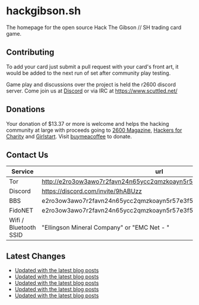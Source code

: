 # hackgibson.sh
The homepage for the open source Hack The Gibson // SH trading card game.


## Contributing

To add your card just submit a pull request with your card's front art, it would be added to the next run of set after community play testing.

Game play and discussions over the project is held the r2600 discord server. Come join us at [Discord](https://discord.com/invite/9hABUzz) or via IRC at https://www.scuttled.net/


## Donations

Your donation of $13.37 or more is welcome and helps the hacking community at large with proceeds going to [2600 Magazine](https://2600.com/), [Hackers for Charity](https://hackersforcharity.org) and [Girlstart](https://girlstart.org).  Visit [buymeacoffee](https://www.buymeacoffee.com/hackgibson.sh) to donate.


## Contact Us

Service | url
-|-
Tor | http://e2ro3ow3awo7r2favn24n65ycc2qmzkoayn5r57e3f56nvjwdcgg32ad.onion
Discord | https://discord.com/invite/9hABUzz
BBS | e2ro3ow3awo7r2favn24n65ycc2qmzkoayn5r57e3f56nvjwdcgg32ad.onion:23
FidoNET | e2ro3ow3awo7r2favn24n65ycc2qmzkoayn5r57e3f56nvjwdcgg32ad.onion:24554
Wifi / Bluetooth SSID | "Ellingson Mineral Company" or "EMC Net - <fidonet address>"

## Latest Changes
<!-- BLOG-POST-LIST:START -->
- [Updated with the latest blog posts](https://github.com/DFW2600/hackgibson.sh/commit/c6ee06b620309e9498b31b2ab036b21845f42a92)
- [Updated with the latest blog posts](https://github.com/DFW2600/hackgibson.sh/commit/a6bf0ac8bb097bcb1fcea8208ee20fa9cc2bb698)
- [Updated with the latest blog posts](https://github.com/DFW2600/hackgibson.sh/commit/9d5fcef5f060f5895e8eb905fb1b46d54fc0d218)
- [Updated with the latest blog posts](https://github.com/DFW2600/hackgibson.sh/commit/adad20d23e09f4f6718bfcbe2175b386226542c9)
- [Updated with the latest blog posts](https://github.com/DFW2600/hackgibson.sh/commit/8bdb991e884767cef660848d84c2b1b3cdd78802)
<!-- BLOG-POST-LIST:END -->
